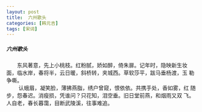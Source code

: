 ```yaml
---
layout: post
title:  六州歌头
categories: [韩元吉]
tags: [宋词]
---
```


##### 六州歌头

　　东风著意，先上小桃枝。红粉腻，娇如醉，倚朱扉。记年时，隐映新生妆
面，临水岸，春将半，云日暖，斜桥转，夹城西。草软莎平，跋马垂杨渡，玉
勒争嘶。　　　　　　　　　　　　　　　　　　　　　　　　　　　　　　
　 
<br>　　 认蛾眉，凝笑脸，薄拂燕脂，绣户曾窥，恨依依。共携手处，香如雾，红
随步，怨春迟。消瘦损，凭谁问？只花知，泪空垂。旧日堂前燕，和烟雨又双
飞。人自老，春长暮霭，目断武陵溪，往事难追。　　　　　　　　　　　　 
　　　 
　　　　　　　 


























　　　　　　　　　　 





































